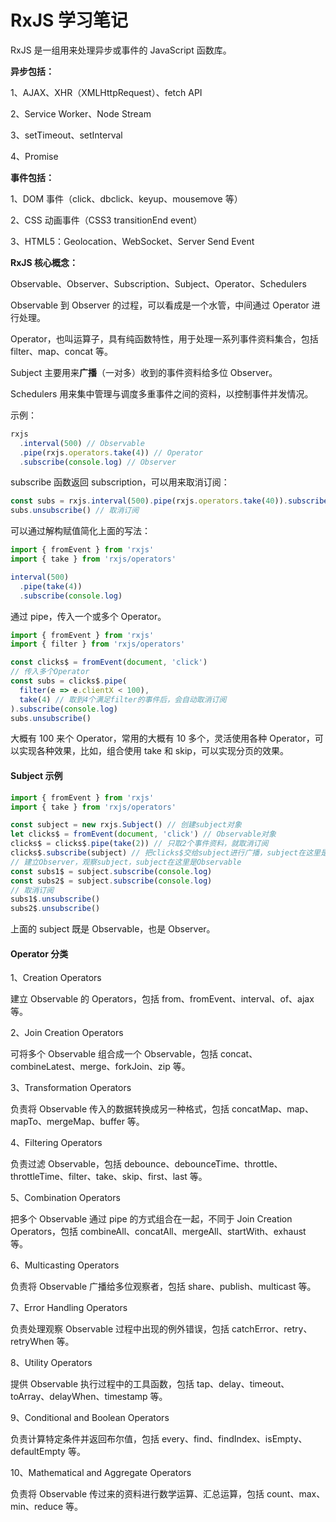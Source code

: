 # RxJS 学习笔记

RxJS 是一组用来处理异步或事件的 JavaScript 函数库。

**异步包括：**

1、AJAX、XHR（XMLHttpRequest）、fetch API

2、Service Worker、Node Stream

3、setTimeout、setInterval

4、Promise

**事件包括：**

1、DOM  事件（click、dbclick、keyup、mousemove 等）

2、CSS 动画事件（CSS3 transitionEnd event）

3、HTML5：Geolocation、WebSocket、Server Send Event

**RxJS 核心概念：**

Observable、Observer、Subscription、Subject、Operator、Schedulers

Observable 到 Observer 的过程，可以看成是一个水管，中间通过 Operator 进行处理。

Operator，也叫运算子，具有纯函数特性，用于处理一系列事件资料集合，包括 filter、map、concat 等。

Subject 主要用来**广播**（一对多）收到的事件资料给多位 Observer。

Schedulers 用来集中管理与调度多重事件之间的资料，以控制事件并发情况。

示例：

```javascript
rxjs
  .interval(500) // Observable
  .pipe(rxjs.operators.take(4)) // Operator
  .subscribe(console.log) // Observer
```

subscribe 函数返回 subscription，可以用来取消订阅：

```javascript
const subs = rxjs.interval(500).pipe(rxjs.operators.take(40)).subscribe(console.log) 
subs.unsubscribe() // 取消订阅
```

可以通过解构赋值简化上面的写法：

```javascript
import { fromEvent } from 'rxjs'
import { take } from 'rxjs/operators'

interval(500)
  .pipe(take(4))
  .subscribe(console.log)
```

通过 pipe，传入一个或多个 Operator。

```javascript
import { fromEvent } from 'rxjs'
import { filter } from 'rxjs/operators'

const clicks$ = fromEvent(document, 'click')
// 传入多个Operator
const subs = clicks$.pipe(
  filter(e => e.clientX < 100),
  take(4) // 取到4个满足filter的事件后，会自动取消订阅
).subscribe(console.log)
subs.unsubscribe()
```

大概有 100 来个 Operator，常用的大概有 10 多个，灵活使用各种 Operator，可以实现各种效果，比如，组合使用 take 和 skip，可以实现分页的效果。

#### Subject 示例

```javascript
import { fromEvent } from 'rxjs'
import { take } from 'rxjs/operators'

const subject = new rxjs.Subject() // 创建subject对象
let clicks$ = fromEvent(document, 'click') // Observable对象
clicks$ = clicks$.pipe(take(2)) // 只取2个事件资料，就取消订阅
clicks$.subscribe(subject) // 把clicks$交给subject进行广播，subject在这里是Observer
// 建立Observer，观察subject，subject在这里是Observable
const subs1$ = subject.subscribe(console.log)
const subs2$ = subject.subscribe(console.log)
// 取消订阅
subs1$.unsubscribe()
subs2$.unsubscribe()
```

上面的 subject 既是 Observable，也是 Observer。

#### Operator 分类

1、Creation Operators

建立 Observable 的 Operators，包括 from、fromEvent、interval、of、ajax 等。

2、Join Creation Operators

可将多个 Observable 组合成一个 Observable，包括 concat、combineLatest、merge、forkJoin、zip 等。

3、Transformation Operators

负责将 Observable 传入的数据转换成另一种格式，包括 concatMap、map、mapTo、mergeMap、buffer 等。

4、Filtering Operators

负责过滤 Observable，包括 debounce、debounceTime、throttle、throttleTime、filter、take、skip、first、last 等。

5、Combination Operators

把多个 Observable 通过 pipe 的方式组合在一起，不同于 Join Creation Operators，包括 combineAll、concatAll、mergeAll、startWith、exhaust 等。

6、Multicasting Operators

负责将 Observable 广播给多位观察者，包括 share、publish、multicast 等。

7、Error Handling Operators

负责处理观察 Observable 过程中出现的例外错误，包括 catchError、retry、retryWhen 等。

8、Utility Operators

提供 Observable 执行过程中的工具函数，包括 tap、delay、timeout、toArray、delayWhen、timestamp 等。

9、Conditional and Boolean Operators

负责计算特定条件并返回布尔值，包括 every、find、findIndex、isEmpty、defaultEmpty 等。

10、Mathematical and Aggregate Operators

负责将 Observable 传过来的资料进行数学运算、汇总运算，包括 count、max、min、reduce 等。
















